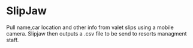# SlipJaw
Pull name,car location and other info from valet slips using a mobile camera. Slipjaw then outputs a .csv file to be send to resorts managment staff.
